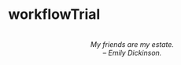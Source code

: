 # workflowTrial
<!-- QUOTE:START -->
<p align="center"><br><i>My friends are my estate.</i><br><i>– Emily Dickinson.</i><br></p>
<!-- QUOTE:END -->

